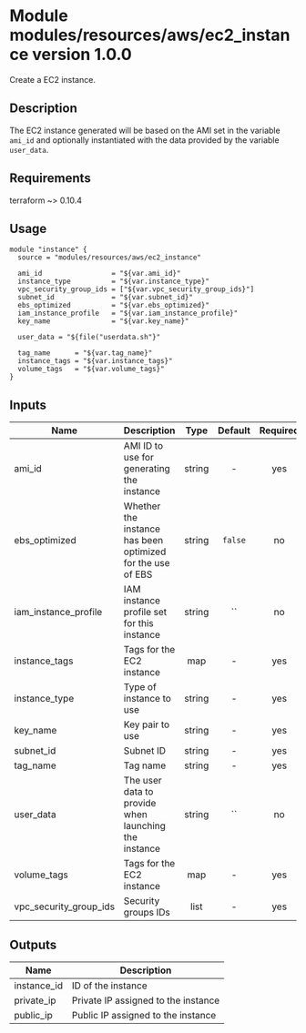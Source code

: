 # Module modules/resources/aws/ec2_instance version 1.0.0

Create a EC2 instance.

## Description

The EC2 instance generated will be based on the AMI set in the variable `ami_id` and optionally instantiated
with the data provided by the variable `user_data`.

## Requirements

terraform ~> 0.10.4

## Usage

```
module "instance" {
  source = "modules/resources/aws/ec2_instance"

  ami_id                 = "${var.ami_id}"
  instance_type          = "${var.instance_type}"
  vpc_security_group_ids = ["${var.vpc_security_group_ids}"]
  subnet_id              = "${var.subnet_id}"
  ebs_optimized          = "${var.ebs_optimized}"
  iam_instance_profile   = "${var.iam_instance_profile}"
  key_name               = "${var.key_name}"

  user_data = "${file("userdata.sh"}"

  tag_name      = "${var.tag_name}"
  instance_tags = "${var.instance_tags}"
  volume_tags   = "${var.volume_tags}"
}
```


## Inputs

| Name | Description | Type | Default | Required |
|------|-------------|:----:|:-----:|:-----:|
| ami_id | AMI ID to use for generating the instance | string | - | yes |
| ebs_optimized | Whether the instance has been optimized for the use of EBS | string | `false` | no |
| iam_instance_profile | IAM instance profile set for this instance | string | `` | no |
| instance_tags | Tags for the EC2 instance | map | - | yes |
| instance_type | Type of instance to use | string | - | yes |
| key_name | Key pair to use | string | - | yes |
| subnet_id | Subnet ID | string | - | yes |
| tag_name | Tag name | string | - | yes |
| user_data | The user data to provide when launching the instance | string | `` | no |
| volume_tags | Tags for the EC2 instance | map | - | yes |
| vpc_security_group_ids | Security groups IDs | list | - | yes |

## Outputs

| Name | Description |
|------|-------------|
| instance_id | ID of the instance |
| private_ip | Private IP assigned to the instance |
| public_ip | Public IP assigned to the instance |

